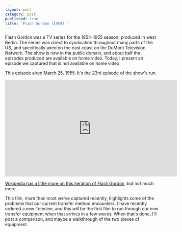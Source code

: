 ```yaml
---
layout: post
category: post
published: true
title: 'Flash Gordon (1954) '
---
```

Flash Gordon was a TV series for the 1954-1955 season, produced in west Berlin. The series was direct to syndication throughout many parts of the US, and specifically aired on the east coast on the DuMont Television Network. The show is now in the public domain, and about half the episodes produced are available on home video. Today, I present an episode we captured that is not available on home video 


This episode aired March 25, 1955. It's the 23rd episode of the show's run. 


<iframe width="560" height="315" sandbox="allow-same-origin allow-scripts allow-popups" src="https://mountaintown.video/videos/embed/1a4701a6-a754-4aa3-9feb-3100e4589e7b" frameborder="0" allowfullscreen></iframe>

[Wikipedia has a little more on this iteration of Flash Gordon](https://en.wikipedia.org/wiki/Flash_Gordon_(1954_TV_series)), but not much more. 

This film, more than most we've captured recently, highlights some of the problems that our current transfer method encounters. I have recently ordered a new Telecine, and this will be the first film to run through our new transfer equipment when that arrives in a few weeks. When that's done, I'll post a comparison, and maybe a walkthrough of the two pieces of equipment.
